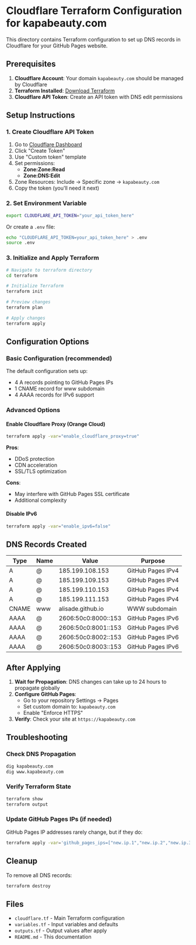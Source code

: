 # Cloudflare Terraform Configuration for kapabeauty.com

This directory contains Terraform configuration to set up DNS records in Cloudflare for your GitHub Pages website.

## Prerequisites

1. **Cloudflare Account**: Your domain `kapabeauty.com` should be managed by Cloudflare
2. **Terraform Installed**: [Download Terraform](https://www.terraform.io/downloads)
3. **Cloudflare API Token**: Create an API token with DNS edit permissions

## Setup Instructions

### 1. Create Cloudflare API Token

1. Go to [Cloudflare Dashboard](https://dash.cloudflare.com/profile/api-tokens)
2. Click "Create Token"
3. Use "Custom token" template
4. Set permissions:
   - **Zone:Zone:Read** 
   - **Zone:DNS:Edit**
5. Zone Resources: Include → Specific zone → `kapabeauty.com`
6. Copy the token (you'll need it next)

### 2. Set Environment Variable

```bash
export CLOUDFLARE_API_TOKEN="your_api_token_here"
```

Or create a `.env` file:
```bash
echo "CLOUDFLARE_API_TOKEN=your_api_token_here" > .env
source .env
```

### 3. Initialize and Apply Terraform

```bash
# Navigate to terraform directory
cd terraform

# Initialize Terraform
terraform init

# Preview changes
terraform plan

# Apply changes
terraform apply
```

## Configuration Options

### Basic Configuration (recommended)
The default configuration sets up:
- 4 A records pointing to GitHub Pages IPs
- 1 CNAME record for www subdomain
- 4 AAAA records for IPv6 support

### Advanced Options

#### Enable Cloudflare Proxy (Orange Cloud)
```bash
terraform apply -var="enable_cloudflare_proxy=true"
```

**Pros**: 
- DDoS protection
- CDN acceleration
- SSL/TLS optimization

**Cons**: 
- May interfere with GitHub Pages SSL certificate
- Additional complexity

#### Disable IPv6
```bash
terraform apply -var="enable_ipv6=false"
```

## DNS Records Created

| Type  | Name | Value              | Purpose |
|-------|------|--------------------|---------|
| A     | @    | 185.199.108.153    | GitHub Pages IPv4 |
| A     | @    | 185.199.109.153    | GitHub Pages IPv4 |
| A     | @    | 185.199.110.153    | GitHub Pages IPv4 |
| A     | @    | 185.199.111.153    | GitHub Pages IPv4 |
| CNAME | www  | alisade.github.io  | WWW subdomain |
| AAAA  | @    | 2606:50c0:8000::153| GitHub Pages IPv6 |
| AAAA  | @    | 2606:50c0:8001::153| GitHub Pages IPv6 |
| AAAA  | @    | 2606:50c0:8002::153| GitHub Pages IPv6 |
| AAAA  | @    | 2606:50c0:8003::153| GitHub Pages IPv6 |

## After Applying

1. **Wait for Propagation**: DNS changes can take up to 24 hours to propagate globally
2. **Configure GitHub Pages**: 
   - Go to your repository Settings → Pages
   - Set custom domain to: `kapabeauty.com`
   - Enable "Enforce HTTPS"
3. **Verify**: Check your site at `https://kapabeauty.com`

## Troubleshooting

### Check DNS Propagation
```bash
dig kapabeauty.com
dig www.kapabeauty.com
```

### Verify Terraform State
```bash
terraform show
terraform output
```

### Update GitHub Pages IPs (if needed)
GitHub Pages IP addresses rarely change, but if they do:
```bash
terraform apply -var='github_pages_ips=["new.ip.1","new.ip.2","new.ip.3","new.ip.4"]'
```

## Cleanup

To remove all DNS records:
```bash
terraform destroy
```

## Files

- `cloudflare.tf` - Main Terraform configuration
- `variables.tf` - Input variables and defaults  
- `outputs.tf` - Output values after apply
- `README.md` - This documentation

